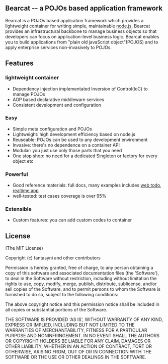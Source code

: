 ## Bearcat -- a POJOs based application framework
Bearcat is a POJOs based application framework which provides a lightweight container for writing simple, maintainable [node.js](http://nodejs.org/). Bearcat provides an infrastructural backbone to manage business objects so that developers can focus on application-level business logic. Bearcat enables you to build applications from "plain old javaScript object"(POJOS) and to apply enterprise services non-invasively to POJOs.

## Features
### lightweight container

* Dependency injection implementated Inversion of Control(IoC) to manage POJOs
* AOP based declarative middleware services
* Consistent development and configuration

### Easy

* Simple meta configuration and POJOs
* Lightweight: high development efficiency based on node.js
* Reuseable: POJOs can be used to any development environment
* Invasive: there's no dependence on a container API
* Modular: you just use only those parts that you need
* One stop shop: no need for a dedicated Singleton or factory for every object etc

### Powerful

* Good reference materials: full docs, many examples includes [web todo](https://github.com/bearcatnode/todo), [realtime app](https://github.com/bearcatnode/chatofpomelo-websocket)
* well-tested: test cases coverage is over 95%

### Extensible
* Custom features: you can add custom codes to container

## License

(The MIT License)

Copyright (c) fantasyni and other contributors

Permission is hereby granted, free of charge, to any person obtaining
a copy of this software and associated documentation files (the
'Software'), to deal in the Software without restriction, including
without limitation the rights to use, copy, modify, merge, publish,
distribute, sublicense, and/or sell copies of the Software, and to
permit persons to whom the Software is furnished to do so, subject to
the following conditions:

The above copyright notice and this permission notice shall be
included in all copies or substantial portions of the Software.

THE SOFTWARE IS PROVIDED 'AS IS', WITHOUT WARRANTY OF ANY KIND,
EXPRESS OR IMPLIED, INCLUDING BUT NOT LIMITED TO THE WARRANTIES OF
MERCHANTABILITY, FITNESS FOR A PARTICULAR PURPOSE AND NONINFRINGEMENT.
IN NO EVENT SHALL THE AUTHORS OR COPYRIGHT HOLDERS BE LIABLE FOR ANY
CLAIM, DAMAGES OR OTHER LIABILITY, WHETHER IN AN ACTION OF CONTRACT,
TORT OR OTHERWISE, ARISING FROM, OUT OF OR IN CONNECTION WITH THE
SOFTWARE OR THE USE OR OTHER DEALINGS IN THE SOFTWARE.